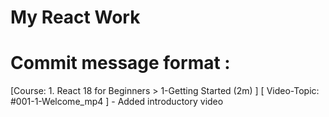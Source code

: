 # My React Work

# Commit message format : 
[Course: 1. React 18 for Beginners > 1-Getting Started (2m) ] [ Video-Topic: #001-1-Welcome_mp4 ] - Added introductory video 
